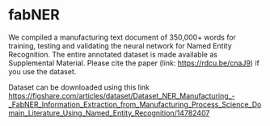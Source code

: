 # fabNER

We compiled a manufacturing text document of 350,000+ words for training, testing and validating the neural network for Named Entity Recognition.
The entire annotated dataset is made available as Supplemental Material.
Please cite the paper (link: https://rdcu.be/cnaJ9) if you use the dataset.

Dataset can be downloaded using this link https://figshare.com/articles/dataset/Dataset_NER_Manufacturing_-_FabNER_Information_Extraction_from_Manufacturing_Process_Science_Domain_Literature_Using_Named_Entity_Recognition/14782407
